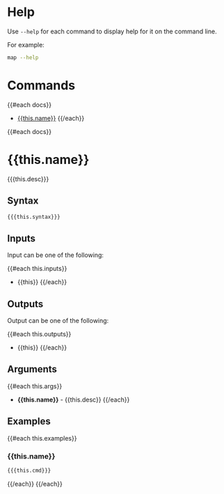 # Help

Use `--help` for each command to display help for it on the command line.

For example:

```bash
map --help
```

# Commands

{{#each docs}}
- [{{this.name}}](#{{this.name}})
{{/each}}

{{#each docs}}
# {{this.name}}

{{{this.desc}}}

## Syntax

```bash
{{{this.syntax}}}
```

## Inputs

Input can be one of the following:

{{#each this.inputs}}
- {{this}}
{{/each}}

## Outputs

Output can be one of the following:

{{#each this.outputs}}
- {{this}}
{{/each}}

## Arguments

{{#each this.args}}
- **{{this.name}}** - {{this.desc}}
{{/each}}

## Examples

{{#each this.examples}}
### {{this.name}}

```bash
{{{this.cmd}}}
```
{{/each}}
{{/each}}